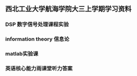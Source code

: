 ## 西北工业大学航海学院大三上学期学习资料
### DSP  数字信号处理课程实验
### information theory  信息论
### matlab实验课
### 英语核心能力雨课堂听力答案